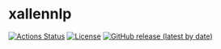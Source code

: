 xallennlp
=========

[![Actions Status](https://github.com/altescy/xallennlp/workflows/build/badge.svg)](https://github.com/altescy/xallennlp/actions?query=workflow%3Abuild)
[![License](https://img.shields.io/github/license/altescy/xallennlp)](https://github.com/altescy/xallennlp/blob/master/LICENSE)
[![GitHub release (latest by date)](https://img.shields.io/github/v/release/altescy/xallennlp)](https://github.com/altescy/xallennlp/)
